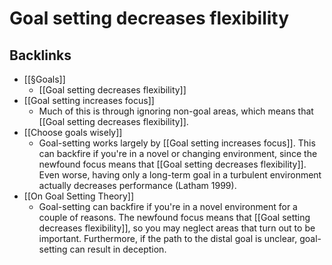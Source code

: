 # Goal setting decreases flexibility

## Backlinks
* [[§Goals]]
	* [[Goal setting decreases flexibility]]
* [[Goal setting increases focus]]
	* Much of this is through ignoring non-goal areas, which means that [[Goal setting decreases flexibility]].
* [[Choose goals wisely]]
	* Goal-setting works largely by [[Goal setting increases focus]]. This can backfire if you're in a novel or changing environment, since the newfound focus means that [[Goal setting decreases flexibility]]. Even worse, having only a long-term goal in a turbulent environment actually decreases performance (Latham 1999).
* [[On Goal Setting Theory]]
	* Goal-setting can backfire if you're in a novel environment for a couple of reasons. The newfound focus means that [[Goal setting decreases flexibility]], so you may neglect areas that turn out to be important. Furthermore, if the path to the distal goal is unclear, goal-setting can result in deception.

<!-- #Life -->

<!-- {BearID:717D605A-8CA2-41FF-A207-9B0773BF8AD3-15756-000013036964C5E4} -->
